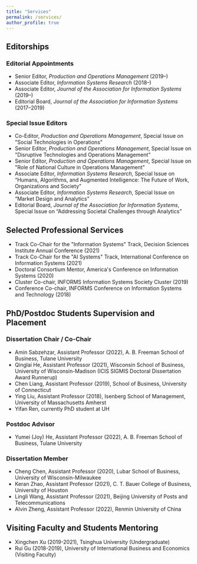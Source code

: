 ```yaml
---
title: "Services"
permalink: /services/
author_profile: true
---
```


## Editorships

### Editorial Appointments

- Senior Editor, *Production and Operations Management* (2019–)
- Associate Editor, *Information Systems Research* (2018–)
- Associate Editor, *Journal of the Association for Information Systems* (2019–)
- Editorial Board, *Journal of the Association for Information Systems* (2017–2019)

### Special Issue Editors

- Co-Editor, *Production and Operations Management*, Special Issue on "Social Technologies in Operations"
- Senior Editor, *Production and Operations Management*, Special Issue on "Disruptive Technologies and Operations Management"
- Senior Editor, *Production and Operations Management*, Special Issue on "Role of National Culture in Operations Management"
- Associate Editor, *Information Systems Research*, Special Issue on “Humans, Algorithms, and Augmented Intelligence: The Future of Work, Organizations and Society”
- Associate Editor, *Information Systems Research*, Special Issue on “Market Design and Analytics”
- Editorial Board, *Journal of the Association for Information Systems*, Special Issue on “Addressing Societal Challenges through Analytics”

## Selected Professional Services

- Track Co-Chair for the "Information Systems" Track, Decision Sciences Institute Annual Conference (2021)
- Track Co-Chair for the "AI Systems" Track, International Conference on Information Systems (2021)
- Doctoral Consortium Mentor, America's Conference on Information Systems (2020)
- Cluster Co-chair, INFORMS Information Systems Society Cluster (2019)
- Conference Co-chair, INFORMS Conference on Information Systems and Technology (2018)
 
<!-- <hr style="clear:both;visibility: hidden;" />   -->

## PhD/Postdoc Students Supervision and Placement

### Dissertation Chair / Co-Chair
- Amin Sabzehzar, Assistant Professor (2022), A. B. Freeman School of Business, Tulane University
- Qinglai He, Assistant Professor (2021), Wisconsin School of Business, University of Wisconsin-Madison (ICIS SIGMIS Doctoral Dissertation Award Runnerup)
- Chen Liang, Assistant Professor (2019), School of Business, University of Connecticut
- Ying Liu, Assistant Professor (2018), Isenberg School of Management, University of Massachusetts Amherst
- Yifan Ren, currently PhD student at UH

### Postdoc Advisor
- Yumei (Joy) He, Assistant Professor (2022), A. B. Freeman School of Business, Tulane University

### Dissertation Member
- Cheng Chen, Assistant Professor (2020), Lubar School of Business, University of Wisconsin-Milwaukee
- Keran Zhao, Assistant Professor (2021), C. T. Bauer College of Business, University of Houston
- Lingli Wang, Assistant Professor (2021), Beijing University of Posts and Telecommunications
- Alvin Zheng, Assistant Professor (2022), Renmin University of China

## Visiting Faculty and Students Mentoring
- Xingchen Xu (2019-2021), Tsinghua University (Undergraduate)
- Rui Gu (2018-2019), University of International Business and Economics (Visiting Faculty)
